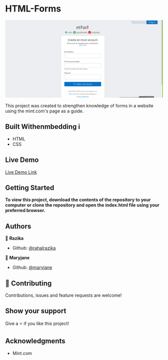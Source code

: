 # HTML-Forms

![screenshot](images/mintform.png)

This project was created to strengthen knowledge of forms in a website using the mint.com's page as a guide.

## Built Withenmbedding i

- HTML
- CSS

## Live Demo

[Live Demo Link](https://clever-chandrasekhar-236f07.netlify.app)

## Getting Started

**To view this project, download the contents of the repository to your computer or clone the repository and open the index.html file using your preferred browser.**

## Authors

👤 **Razika**

- Github: [@rahalrazika](https://github.com/rahalrazika)

👤 **Maryjane**

- Github: [@maryjane](https://github.com/maryjanee)

## 🤝 Contributing

Contributions, issues and feature requests are welcome!

## Show your support

Give a ⭐️ if you like this project!

## Acknowledgments

- Mint.com
